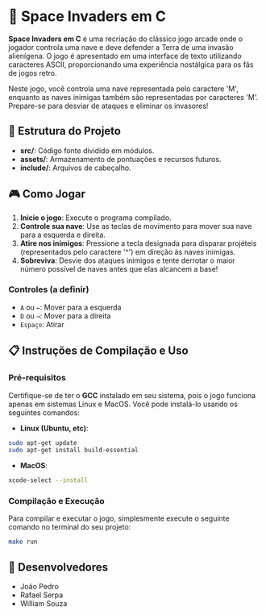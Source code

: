 # 👾 Space Invaders em C

**Space Invaders em C** é uma recriação do clássico jogo arcade onde o jogador controla uma nave e deve defender a Terra de uma invasão alienígena. O jogo é apresentado em uma interface de texto utilizando caracteres ASCII, proporcionando uma experiência nostálgica para os fãs de jogos retro.

Neste jogo, você controla uma nave representada pelo caractere 'M', enquanto as naves inimigas também são representadas por caracteres 'M'. Prepare-se para desviar de ataques e eliminar os invasores!

## 📁 Estrutura do Projeto

- **src/**: Código fonte dividido em módulos.
- **assets/**: Armazenamento de pontuações e recursos futuros.
- **include/**: Arquivos de cabeçalho.

## 🎮 Como Jogar

1. **Inicie o jogo**: Execute o programa compilado.
2. **Controle sua nave**: Use as teclas de movimento para mover sua nave para a esquerda e direita.
3. **Atire nos inimigos**: Pressione a tecla designada para disparar projéteis (representados pelo caractere '^') em direção às naves inimigas.
4. **Sobreviva**: Desvie dos ataques inimigos e tente derrotar o maior número possível de naves antes que elas alcancem a base!

### Controles (a definir)
- `A` ou `←`: Mover para a esquerda
- `D` ou `→`: Mover para a direita
- `Espaço`: Atirar

## 📋 Instruções de Compilação e Uso

### Pré-requisitos

Certifique-se de ter o **GCC** instalado em seu sistema, pois o jogo funciona apenas em sistemas Linux e MacOS. Você pode instalá-lo usando os seguintes comandos:

- **Linux (Ubuntu, etc)**:
```bash
sudo apt-get update
sudo apt-get install build-essential
```

- **MacOS**:
```bash
xcode-select --install
```

### Compilação e Execução

Para compilar e executar o jogo, simplesmente execute o seguinte comando no terminal do seu projeto:

```bash
make run
```

## 🤝 Desenvolvedores
- João Pedro
- Rafael Serpa
- William Souza
